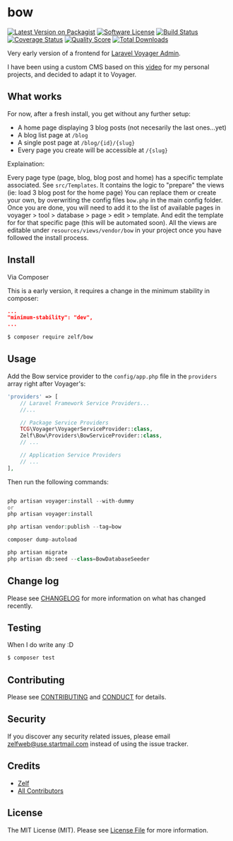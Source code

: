 # bow

[![Latest Version on Packagist][ico-version]][link-packagist]
[![Software License][ico-license]](LICENSE.md)
[![Build Status][ico-travis]][link-travis]
[![Coverage Status][ico-scrutinizer]][link-scrutinizer]
[![Quality Score][ico-code-quality]][link-code-quality]
[![Total Downloads][ico-downloads]][link-downloads]

Very early version of a frontend for [Laravel Voyager Admin][link-voyager].

I have been using a custom CMS based on this [video][link-tutplus-video] for my personal projects, and decided to adapt it to Voyager.

## What works

For now, after a fresh install, you get without any further setup:

- A home page displaying 3 blog posts (not necesarily the last ones...yet)
- A blog list page at `/blog`
- A single post page at `/blog/{id}/{slug}`
- Every page you create will be accessible at `/{slug}`


Explaination:


Every page type (page, blog, blog post and home) has a specific template associated. See `src/Templates`.
It contains the logic to "prepare" the views (ie: load 3 blog post for the home page)
You can replace them or create your own, by overwriting the config files `bow.php` in the main config folder.
Once you are done, you will need to add it to the list of available pages in voyager > tool > database > page > edit > template. And edit the template for for that specific page (this will be automated soon).
All the views are editable under `resources/views/vendor/bow` in your project once you have followed the install process.


## Install

Via Composer

This is a early version, it requires a change in the minimum stability in composer:

``` json
...
"minimum-stability": "dev",
...
```

``` bash
$ composer require zelf/bow
```

## Usage
Add the Bow service provider to the `config/app.php` file in the `providers` array right after Voyager's:

```php
'providers' => [
    // Laravel Framework Service Providers...
    //...

    // Package Service Providers
    TCG\Voyager\VoyagerServiceProvider::class,
    Zelf\Bow\Providers\BowServiceProvider::class,
    // ...

    // Application Service Providers
    // ...
],
```
Then run the following commands:

``` php

php artisan voyager:install --with-dummy
or
php artisan voyager:install

php artisan vendor:publish --tag=bow

composer dump-autoload

php artisan migrate
php artisan db:seed --class=BowDatabaseSeeder
```

## Change log

Please see [CHANGELOG](CHANGELOG.md) for more information on what has changed recently.

## Testing

When I do write any :D

``` bash
$ composer test
```

## Contributing

Please see [CONTRIBUTING](CONTRIBUTING.md) and [CONDUCT](CONDUCT.md) for details.

## Security

If you discover any security related issues, please email zelfweb@use.startmail.com instead of using the issue tracker.

## Credits

- [Zelf][link-author]
- [All Contributors][link-contributors]

## License

The MIT License (MIT). Please see [License File](LICENSE.md) for more information.

[ico-version]: https://img.shields.io/packagist/v/zelf/bow.svg?style=flat-square
[ico-license]: https://img.shields.io/badge/license-MIT-brightgreen.svg?style=flat-square
[ico-travis]: https://img.shields.io/travis/zelf/bow/master.svg?style=flat-square
[ico-scrutinizer]: https://img.shields.io/scrutinizer/coverage/g/zelf/bow.svg?style=flat-square
[ico-code-quality]: https://img.shields.io/scrutinizer/g/zelf/bow.svg?style=flat-square
[ico-downloads]: https://img.shields.io/packagist/dt/zelf/bow.svg?style=flat-square

[link-packagist]: https://packagist.org/packages/zelf/bow
[link-travis]: https://travis-ci.org/zelf/bow
[link-scrutinizer]: https://scrutinizer-ci.com/g/zelf/bow/code-structure
[link-code-quality]: https://scrutinizer-ci.com/g/zelf/bow
[link-downloads]: https://packagist.org/packages/zelf/bow
[link-author]: https://github.com/zelf
[link-contributors]: ../../contributors
[link-voyager]: https://the-control-group.github.io/voyager/
[link-tutplus-video]: https://code.tutsplus.com/courses/build-a-cms-with-laravel
